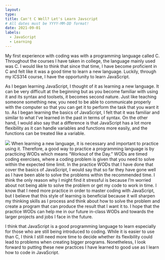 ```yaml
---
layout:
type:
title: Can't C Well? Let's Learn Javscript
# All dates must be YYYY-MM-DD format!
date: 2021-09-01
labels:
  - JavaScript
  - Learning
---
```


My first experience with coding was with a programming language called C. Throughout the courses I have taken in college, the language mainly used was C. I would like to think that since that time, I have become proficient in C and felt like it was a good time to learn a new language. Luckily, through my ICS314 course, I have the opportunity to learn JavaScript. 

As I began learning JavaScript, I thought of it as learning a new language. It can be very difficult at the beginning but as you become familiar with using it and its syntax and toolsets, it becomes second nature. Just like teaching someone something new, you need to be able to communicate properly with the computer so that you can get it to perform the task that you want it to. As I began learning the basics of JavaScript, I felt that it was familiar and similar to what I’ve learned in the past in terms of syntax. On the other hand, I would also say that a difference is that JavaScript has a lot more flexibility as it can handle variables and functions more easily, and the functions can be treated like a variable.

<img class="ui medium right floated image" src="../images/brain.png">
When learning a new language, it is necessary and important to practice using it. Therefore, a good way to practice a programming language is by practicing WODs which means “Workout of the Day.” WODs are timed coding exercises, where a coding problem is given that you need to solve within the expected time limit. In the practice WODs that I have done that cover the basics of JavaScript, I would say that so far they have gone well as I have been able to solve the problems within the recommended time. I think the only reason why I might find it stressful is because I’m worried about not being able to solve the problem or get my code to work in time. I know that I need more practice in order to master coding with JavaScript, but I believe that this style of learning is beneficial because it will sharpen my thinking skills as I process and think about how to solve the problem and create a program that can produce the result that I want it to. I hope that the practice WODs can help me in our future in-class WODs and towards the larger projects and jobs I face in the future.

I think that JavaScript is a good programming language to learn especially for those who are still being introduced to coding. While it is easier to use than C, I think I still need more time to decide whether its flexibility could lead to problems when creating bigger programs. Nonetheless, I look forward to putting these new practices I have learned to good use as I learn how to code in JavaScript.
